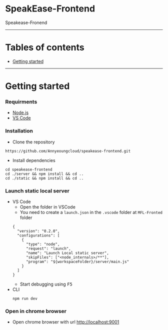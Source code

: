 # SpeakEase-Frontend
Speakease-Fronend

---

# Tables of contents
- [Getting started](#getting-started)

---

# Getting started

### Requirments
  - [Node.js](https://nodejs.org/en/download/)
  - [VS Code](https://code.visualstudio.com/download)

### Installation
  - Clone the repository
  ```
  https://github.com/Annyeoungcloud/speakease-frontend.git
  ```
  
  - Install dependencies
  ```
  cd speakease-frontend
  cd ./server && npm install && cd ..
  cd ./static && npm install && cd ..
  ```
  
### Launch static local server
  - VS Code
    - Open the folder in VSCode
    - You need to create a `launch.json` in the `.vscode` folder at `MFL-Fronted` folder
    ```
    {
      "version": "0.2.0",
      "configurations": [
        {
          "type": "node",
          "request": "launch",
          "name": "Launch Local static server",
          "skipFiles": ["<node_internals>/**"],
          "program": "${workspaceFolder}/server/main.js"
        }
      ]
    }
    ```
    - Start debugging using <kbd>F5</kbd>
  - CLI
    ```
    npm run dev
    ```
    
### Open in chrome browser
  - Open chrome browser with url [http://localhost:9001](http://localhost:9001)    
